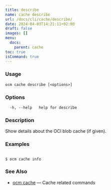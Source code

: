 ```yaml
---
title: describe
name: cache describe
url: /docs/cli/cache/describe/
date: 2024-04-03T14:21:11+02:00
draft: false
images: []
menu:
  docs:
    parent: cache
toc: true
isCommand: true
---
```

### Usage

```
ocm cache describe [<options>]
```

### Options

```
  -h, --help   help for describe
```

### Description


Show details about the OCI blob cache (if given).
	

### Examples

```

$ ocm cache info

```

### See Also

* [ocm cache](/docs/cli/cache)	 &mdash; Cache related commands


